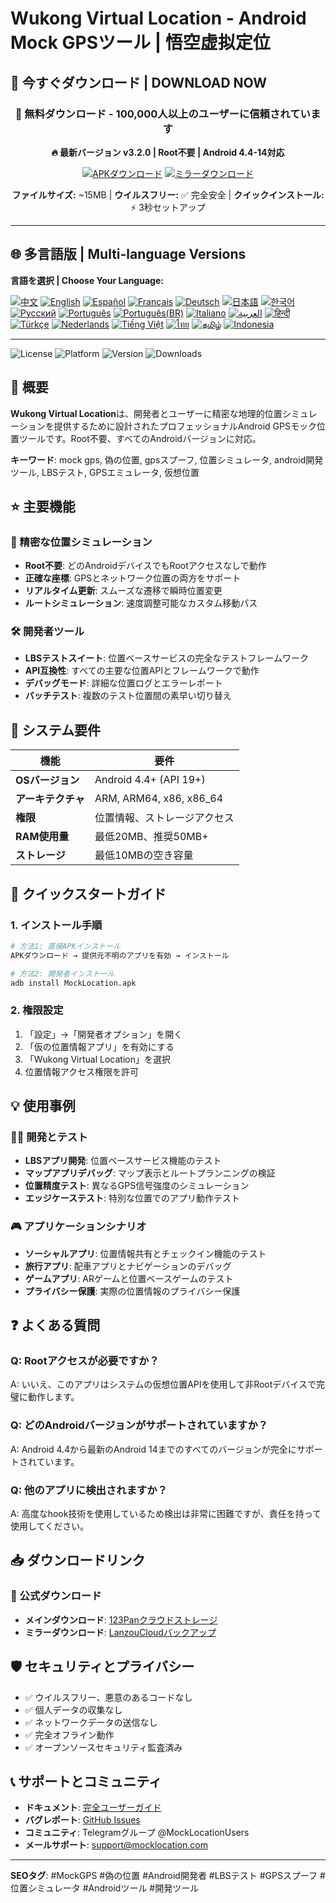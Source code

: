 # Wukong Virtual Location - Android Mock GPSツール | 悟空虚拟定位

## 🚀 今すぐダウンロード | DOWNLOAD NOW

<div align="center">

### 📱 無料ダウンロード - 100,000人以上のユーザーに信頼されています

**🔥 最新バージョン v3.2.0 | Root不要 | Android 4.4-14対応**

[![APKダウンロード](https://img.shields.io/badge/📥_APK_ダウンロード-今すぐ入手-red.svg?style=for-the-badge&logo=android)](https://www.123pan.com/s/k6bMjv-adiI.html)
[![ミラーダウンロード](https://img.shields.io/badge/📥_ミラー_ダウンロード-バックアップ-blue.svg?style=for-the-badge&logo=download)](https://wwnr.lanzouv.com/b0knhjugb)

**ファイルサイズ:** ~15MB | **ウイルスフリー:** ✅ 完全安全 | **クイックインストール:** ⚡ 3秒セットアップ

---

</div>

## 🌐 多言語版 | Multi-language Versions

**言語を選択 | Choose Your Language:**

[![中文](https://img.shields.io/badge/README-中文-red.svg)](README.md)
[![English](https://img.shields.io/badge/README-English-blue.svg)](README_en.md)
[![Español](https://img.shields.io/badge/README-Español-green.svg)](README_es.md)
[![Français](https://img.shields.io/badge/README-Français-blue.svg)](README_fr.md)
[![Deutsch](https://img.shields.io/badge/README-Deutsch-black.svg)](README_de.md)
[![日本語](https://img.shields.io/badge/README-日本語-red.svg)](README_ja.md)
[![한국어](https://img.shields.io/badge/README-한국어-blue.svg)](README_ko.md)
[![Русский](https://img.shields.io/badge/README-Русский-blue.svg)](README_ru.md)
[![Português](https://img.shields.io/badge/README-Português-green.svg)](README_pt.md)
[![Português(BR)](https://img.shields.io/badge/README-Português(BR)-yellow.svg)](README_pt_BR.md)
[![Italiano](https://img.shields.io/badge/README-Italiano-green.svg)](README_it.md)
[![العربية](https://img.shields.io/badge/README-العربية-green.svg)](README_ar.md)
[![हिन्दी](https://img.shields.io/badge/README-हिन्दी-orange.svg)](README_hi.md)
[![Türkçe](https://img.shields.io/badge/README-Türkçe-red.svg)](README_tr.md)
[![Nederlands](https://img.shields.io/badge/README-Nederlands-orange.svg)](README_nl.md)
[![Tiếng Việt](https://img.shields.io/badge/README-Tiếng_Việt-red.svg)](README_vi.md)
[![ไทย](https://img.shields.io/badge/README-ไทย-blue.svg)](README_th.md)
[![தமிழ்](https://img.shields.io/badge/README-தமிழ்-red.svg)](README_ta.md)
[![Indonesia](https://img.shields.io/badge/README-Indonesia-red.svg)](README_id.md)

---

![License](https://img.shields.io/badge/License-無料-green.svg)
![Platform](https://img.shields.io/badge/Platform-Android-blue.svg)
![Version](https://img.shields.io/badge/Version-最新-orange.svg)
![Downloads](https://img.shields.io/badge/Downloads-100k+-brightgreen.svg)

## 📍 概要

**Wukong Virtual Location**は、開発者とユーザーに精密な地理的位置シミュレーションを提供するために設計されたプロフェッショナルAndroid GPSモック位置ツールです。Root不要、すべてのAndroidバージョンに対応。

**キーワード**: mock gps, 偽の位置, gpsスプーフ, 位置シミュレータ, android開発ツール, LBSテスト, GPSエミュレータ, 仮想位置

## ⭐ 主要機能

### 🎯 精密な位置シミュレーション
- **Root不要**: どのAndroidデバイスでもRootアクセスなしで動作
- **正確な座標**: GPSとネットワーク位置の両方をサポート
- **リアルタイム更新**: スムーズな遷移で瞬時位置変更
- **ルートシミュレーション**: 速度調整可能なカスタム移動パス

### 🛠️ 開発者ツール
- **LBSテストスイート**: 位置ベースサービスの完全なテストフレームワーク
- **API互換性**: すべての主要な位置APIとフレームワークで動作
- **デバッグモード**: 詳細な位置ログとエラーレポート
- **バッチテスト**: 複数のテスト位置間の素早い切り替え

## 📱 システム要件

| 機能 | 要件 |
|------|------|
| **OSバージョン** | Android 4.4+ (API 19+) |
| **アーキテクチャ** | ARM, ARM64, x86, x86_64 |
| **権限** | 位置情報、ストレージアクセス |
| **RAM使用量** | 最低20MB、推奨50MB+ |
| **ストレージ** | 最低10MBの空き容量 |

## 🚀 クイックスタートガイド

### 1. インストール手順
```bash
# 方法1: 直接APKインストール
APKダウンロード → 提供元不明のアプリを有効 → インストール

# 方法2: 開発者インストール
adb install MockLocation.apk
```

### 2. 権限設定
1. 「設定」→「開発者オプション」を開く
2. 「仮の位置情報アプリ」を有効にする
3. 「Wukong Virtual Location」を選択
4. 位置情報アクセス権限を許可

## 💡 使用事例

### 👨‍💻 開発とテスト
- **LBSアプリ開発**: 位置ベースサービス機能のテスト
- **マップアプリデバッグ**: マップ表示とルートプランニングの検証
- **位置精度テスト**: 異なるGPS信号強度のシミュレーション
- **エッジケーステスト**: 特別な位置でのアプリ動作テスト

### 🎮 アプリケーションシナリオ
- **ソーシャルアプリ**: 位置情報共有とチェックイン機能のテスト
- **旅行アプリ**: 配車アプリとナビゲーションのデバッグ
- **ゲームアプリ**: ARゲームと位置ベースゲームのテスト
- **プライバシー保護**: 実際の位置情報のプライバシー保護

## ❓ よくある質問

### Q: Rootアクセスが必要ですか？
A: いいえ、このアプリはシステムの仮想位置APIを使用して非Rootデバイスで完璧に動作します。

### Q: どのAndroidバージョンがサポートされていますか？
A: Android 4.4から最新のAndroid 14までのすべてのバージョンが完全にサポートされています。

### Q: 他のアプリに検出されますか？
A: 高度なhook技術を使用しているため検出は非常に困難ですが、責任を持って使用してください。

## 📥 ダウンロードリンク

### 🔗 公式ダウンロード
- **メインダウンロード**: [123Panクラウドストレージ](https://www.123pan.com/s/k6bMjv-adiI.html)
- **ミラーダウンロード**: [LanzouCloudバックアップ](https://wwnr.lanzouv.com/b0knhjugb)

## 🛡️ セキュリティとプライバシー

- ✅ ウイルスフリー、悪意のあるコードなし
- ✅ 個人データの収集なし
- ✅ ネットワークデータの送信なし
- ✅ 完全オフライン動作
- ✅ オープンソースセキュリティ監査済み

## 📞 サポートとコミュニティ

- **ドキュメント**: [完全ユーザーガイド](https://docs.mocklocation.com)
- **バグレポート**: [GitHub Issues](https://github.com/username/MockLocation/issues)
- **コミュニティ**: Telegramグループ @MockLocationUsers
- **メールサポート**: support@mocklocation.com

---

**SEOタグ**: #MockGPS #偽の位置 #Android開発者 #LBSテスト #GPSスプーフ #位置シミュレータ #Androidツール #開発ツール
